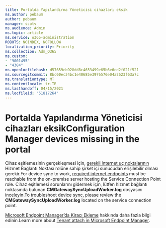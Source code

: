 ```yaml
---
title: Portalda Yapılandırma Yöneticisi cihazları eksik
ms.author: pebaum
author: pebaum
manager: scotv
ms.audience: Admin
ms.topic: article
ms.service: o365-administration
ROBOTS: NOINDEX, NOFOLLOW
localization_priority: Priority
ms.collection: Adm_O365
ms.custom:
- "9001495"
- "4384"
ms.openlocfilehash: d57659eb928dd8c4653499e65b6e6cd2f021f521
ms.sourcegitcommit: 8bc60ec34bc1e40685e3976576e04a2623f63a7c
ms.translationtype: MT
ms.contentlocale: tr-TR
ms.lasthandoff: 04/15/2021
ms.locfileid: "51817264"
---
```

# <a name="configuration-manager-devices-missing-in-the-portal"></a><span data-ttu-id="51a13-102">Portalda Yapılandırma Yöneticisi cihazları eksik</span><span class="sxs-lookup"><span data-stu-id="51a13-102">Configuration Manager devices missing in the portal</span></span>

<span data-ttu-id="51a13-103">Cihaz eşitlemesinin gerçekleşmesi için, [gerekli Internet uç noktalarının](https://docs.microsoft.com/configmgr/tenant-attach/device-sync-actions#internet-endpoints) Hizmet Bağlantı Noktası rolüne sahip şirket içi sunucudan erişilebilir olması gerekir.</span><span class="sxs-lookup"><span data-stu-id="51a13-103">For device sync to work, [required internet endpoints](https://docs.microsoft.com/configmgr/tenant-attach/device-sync-actions#internet-endpoints) must be reachable from the on-premise server hosting the Service Connection Point role.</span></span> <span data-ttu-id="51a13-104">Cihaz eşitlemesi sorunlarını gidermek için, lütfen hizmet bağlantı noktasında bulunan **CMGatewaySyncUploadWorker.log** dosyasını inceleyin.</span><span class="sxs-lookup"><span data-stu-id="51a13-104">To troubleshoot device sync, please review the **CMGatewaySyncUploadWorker.log** located on the service connection point.</span></span>

<span data-ttu-id="51a13-105">[Microsoft Endpoint Manager’da Kiracı Ekleme](https://docs.microsoft.com/configmgr/tenant-attach/) hakkında daha fazla bilgi edinin.</span><span class="sxs-lookup"><span data-stu-id="51a13-105">Learn more about [Tenant attach in Microsoft Endpoint Manager](https://docs.microsoft.com/configmgr/tenant-attach/).</span></span>
